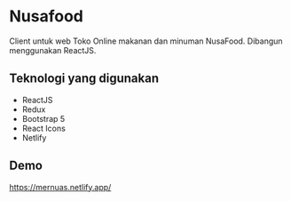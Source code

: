 # Nusafood
Client untuk web Toko Online makanan dan minuman NusaFood. Dibangun menggunakan ReactJS.

## Teknologi yang digunakan
- ReactJS
- Redux
- Bootstrap 5
- React Icons
- Netlify

## Demo
https://mernuas.netlify.app/
